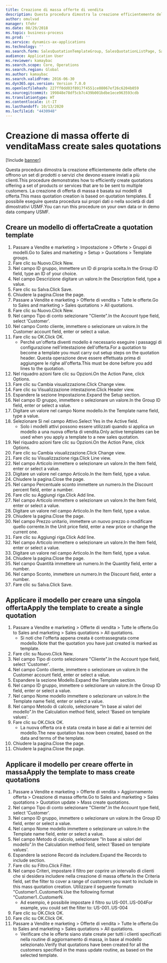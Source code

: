 ```yaml
---
title: Creazione di massa offerte di vendita
description: Questa procedura dimostra la creazione efficientemente delle offerte che offrono un set di prodotti o servizi che devono essere inviati a più clienti.
author: omulvad
manager: tfehr
ms.date: 08/29/2018
ms.topic: business-process
ms.prod: ''
ms.service: dynamics-ax-applications
ms.technology: ''
ms.search.form: SalesQuotationTemplateGroup, SalesQuotationListPage, SalesCreateQuotation, SalesQuotationTable, SysQueryForm, SalesQuickQuote
audience: Application User
ms.reviewer: kamaybac
ms.search.scope: Core, Operations
ms.search.region: Global
ms.author: kamaybac
ms.search.validFrom: 2016-06-30
ms.dyn365.ops.version: Version 7.0.0
ms.openlocfilehash: 227ff0dd03f8917f4551ce08067ef26c6204b059
ms.sourcegitcommit: 199848e78df5cb7c439b001bdbe1ece963593cdb
ms.translationtype: HT
ms.contentlocale: it-IT
ms.lasthandoff: 10/13/2020
ms.locfileid: "4430948"
---
```

# <a name="mass-create-sales-quotations"></a><span data-ttu-id="7f1fb-103">Creazione di massa offerte di vendita</span><span class="sxs-lookup"><span data-stu-id="7f1fb-103">Mass create sales quotations</span></span>

[!include [banner](../../includes/banner.md)]

<span data-ttu-id="7f1fb-104">Questa procedura dimostra la creazione efficientemente delle offerte che offrono un set di prodotti o servizi che devono essere inviati a più clienti.</span><span class="sxs-lookup"><span data-stu-id="7f1fb-104">This procedure demonstrates how to efficiently create quotations offering a set of products or services that are to be sent to multiple customers.</span></span> <span data-ttu-id="7f1fb-105">La creazione di offerta di massa è basata sui modelli di offerta.</span><span class="sxs-lookup"><span data-stu-id="7f1fb-105">This mass quotation creation is based on quotation templates.</span></span> <span data-ttu-id="7f1fb-106">È possibile eseguire questa procedura sui propri dati o nella società di dati dimostrativi USMF.</span><span class="sxs-lookup"><span data-stu-id="7f1fb-106">You can run this procedure on your own data or in demo data company USMF.</span></span>


## <a name="create-a-quotation-template"></a><span data-ttu-id="7f1fb-107">Creare un modello di offerta</span><span class="sxs-lookup"><span data-stu-id="7f1fb-107">Create a quotation template</span></span>
1. <span data-ttu-id="7f1fb-108">Passare a Vendite e marketing > Impostazione > Offerte > Gruppi di modelli.</span><span class="sxs-lookup"><span data-stu-id="7f1fb-108">Go to Sales and marketing > Setup > Quotations > Template groups.</span></span>
2. <span data-ttu-id="7f1fb-109">Fare clic su Nuovo.</span><span class="sxs-lookup"><span data-stu-id="7f1fb-109">Click New.</span></span>
3. <span data-ttu-id="7f1fb-110">Nel campo ID gruppo, immettere un ID di propria scelta.</span><span class="sxs-lookup"><span data-stu-id="7f1fb-110">In the Group ID field, type an ID of your choice.</span></span>
4. <span data-ttu-id="7f1fb-111">Nel campo Descrizione digitare un valore.</span><span class="sxs-lookup"><span data-stu-id="7f1fb-111">In the Description field, type a value.</span></span>
5. <span data-ttu-id="7f1fb-112">Fare clic su Salva.</span><span class="sxs-lookup"><span data-stu-id="7f1fb-112">Click Save.</span></span>
6. <span data-ttu-id="7f1fb-113">Chiudere la pagina.</span><span class="sxs-lookup"><span data-stu-id="7f1fb-113">Close the page.</span></span>
7. <span data-ttu-id="7f1fb-114">Passare a Vendite e marketing > Offerte di vendita > Tutte le offerte.</span><span class="sxs-lookup"><span data-stu-id="7f1fb-114">Go to Sales and marketing > Sales quotations > All quotations.</span></span>
8. <span data-ttu-id="7f1fb-115">Fare clic su Nuovo.</span><span class="sxs-lookup"><span data-stu-id="7f1fb-115">Click New.</span></span>
9. <span data-ttu-id="7f1fb-116">Nel campo Tipo di conto selezionare "Cliente".</span><span class="sxs-lookup"><span data-stu-id="7f1fb-116">In the Account type field, select 'Customer'.</span></span>
10. <span data-ttu-id="7f1fb-117">Nel campo Conto cliente, immettere o selezionare un valore.</span><span class="sxs-lookup"><span data-stu-id="7f1fb-117">In the Customer account field, enter or select a value.</span></span>
11. <span data-ttu-id="7f1fb-118">Fare clic su OK.</span><span class="sxs-lookup"><span data-stu-id="7f1fb-118">Click OK.</span></span>
    * <span data-ttu-id="7f1fb-119">Perché un'offerta diventi modello è necessario eseguire i passaggi di configurazione nell'intestazione dell'offerta.</span><span class="sxs-lookup"><span data-stu-id="7f1fb-119">For a quotation to become a template you must carry out  setup steps on the quotation header.</span></span> <span data-ttu-id="7f1fb-120">Questa operazione deve essere effettuata prima di aggiungere le righe all'offerta.</span><span class="sxs-lookup"><span data-stu-id="7f1fb-120">This must be done before you add lines to the quotation.</span></span>   
12. <span data-ttu-id="7f1fb-121">Nel riquadro azioni fare clic su Opzioni.</span><span class="sxs-lookup"><span data-stu-id="7f1fb-121">On the Action Pane, click Options.</span></span>
13. <span data-ttu-id="7f1fb-122">Fare clic su Cambia visualizzazione.</span><span class="sxs-lookup"><span data-stu-id="7f1fb-122">Click Change view.</span></span>
14. <span data-ttu-id="7f1fb-123">Fare clic su Visualizzazione intestazione.</span><span class="sxs-lookup"><span data-stu-id="7f1fb-123">Click Header view.</span></span>
15. <span data-ttu-id="7f1fb-124">Espandere la sezione Impostazione.</span><span class="sxs-lookup"><span data-stu-id="7f1fb-124">Expand the Setup section.</span></span>
16. <span data-ttu-id="7f1fb-125">Nel campo ID gruppo, immettere o selezionare un valore.</span><span class="sxs-lookup"><span data-stu-id="7f1fb-125">In the Group ID field, enter or select a value.</span></span>
17. <span data-ttu-id="7f1fb-126">Digitare un valore nel campo Nome modello.</span><span class="sxs-lookup"><span data-stu-id="7f1fb-126">In the Template name field, type a value.</span></span>
18. <span data-ttu-id="7f1fb-127">Selezionare Sì nel campo Attivo.</span><span class="sxs-lookup"><span data-stu-id="7f1fb-127">Select Yes in the Active field.</span></span>
    * <span data-ttu-id="7f1fb-128">Solo i modelli attivi possono essere utilizzati quando si applica un modello a una nuova offerta di vendita.</span><span class="sxs-lookup"><span data-stu-id="7f1fb-128">Only active templates can be used when you apply a template to a new sales quotation.</span></span>  
19. <span data-ttu-id="7f1fb-129">Nel riquadro azioni fare clic su Opzioni.</span><span class="sxs-lookup"><span data-stu-id="7f1fb-129">On the Action Pane, click Options.</span></span>
20. <span data-ttu-id="7f1fb-130">Fare clic su Cambia visualizzazione.</span><span class="sxs-lookup"><span data-stu-id="7f1fb-130">Click Change view.</span></span>
21. <span data-ttu-id="7f1fb-131">Fare clic su Visualizzazione riga.</span><span class="sxs-lookup"><span data-stu-id="7f1fb-131">Click Line view.</span></span>
22. <span data-ttu-id="7f1fb-132">Nel campo Articolo immettere o selezionare un valore.</span><span class="sxs-lookup"><span data-stu-id="7f1fb-132">In the Item field, enter or select a value.</span></span>
23. <span data-ttu-id="7f1fb-133">Digitare un valore nel campo Articolo.</span><span class="sxs-lookup"><span data-stu-id="7f1fb-133">In the Item field, type a value.</span></span>
24. <span data-ttu-id="7f1fb-134">Chiudere la pagina.</span><span class="sxs-lookup"><span data-stu-id="7f1fb-134">Close the page.</span></span>
25. <span data-ttu-id="7f1fb-135">Nel campo Percentuale sconto immettere un numero.</span><span class="sxs-lookup"><span data-stu-id="7f1fb-135">In the Discount percent field, enter a number.</span></span>
26. <span data-ttu-id="7f1fb-136">Fare clic su Aggiungi riga.</span><span class="sxs-lookup"><span data-stu-id="7f1fb-136">Click Add line.</span></span>
27. <span data-ttu-id="7f1fb-137">Nel campo Articolo immettere o selezionare un valore.</span><span class="sxs-lookup"><span data-stu-id="7f1fb-137">In the Item field, enter or select a value.</span></span>
28. <span data-ttu-id="7f1fb-138">Digitare un valore nel campo Articolo.</span><span class="sxs-lookup"><span data-stu-id="7f1fb-138">In the Item field, type a value.</span></span>
29. <span data-ttu-id="7f1fb-139">Chiudere la pagina.</span><span class="sxs-lookup"><span data-stu-id="7f1fb-139">Close the page.</span></span>
30. <span data-ttu-id="7f1fb-140">Nel campo Prezzo unitario, immettere un nuovo prezzo o modificare quello corrente.</span><span class="sxs-lookup"><span data-stu-id="7f1fb-140">In the Unit price field, enter a new price or change the current one.</span></span>
31. <span data-ttu-id="7f1fb-141">Fare clic su Aggiungi riga.</span><span class="sxs-lookup"><span data-stu-id="7f1fb-141">Click Add line.</span></span>
32. <span data-ttu-id="7f1fb-142">Nel campo Articolo immettere o selezionare un valore.</span><span class="sxs-lookup"><span data-stu-id="7f1fb-142">In the Item field, enter or select a value.</span></span>
33. <span data-ttu-id="7f1fb-143">Digitare un valore nel campo Articolo.</span><span class="sxs-lookup"><span data-stu-id="7f1fb-143">In the Item field, type a value.</span></span>
34. <span data-ttu-id="7f1fb-144">Chiudere la pagina.</span><span class="sxs-lookup"><span data-stu-id="7f1fb-144">Close the page.</span></span>
35. <span data-ttu-id="7f1fb-145">Nel campo Quantità immettere un numero.</span><span class="sxs-lookup"><span data-stu-id="7f1fb-145">In the Quantity field, enter a number.</span></span>
36. <span data-ttu-id="7f1fb-146">Nel campo Sconto, immettere un numero.</span><span class="sxs-lookup"><span data-stu-id="7f1fb-146">In the Discount field, enter a number.</span></span>
37. <span data-ttu-id="7f1fb-147">Fare clic su Salva.</span><span class="sxs-lookup"><span data-stu-id="7f1fb-147">Click Save.</span></span>

## <a name="apply-the-template-to-create-a-single-quotation"></a><span data-ttu-id="7f1fb-148">Applicare il modello per creare una singola offerta</span><span class="sxs-lookup"><span data-stu-id="7f1fb-148">Apply the template to create a single quotation</span></span>
1. <span data-ttu-id="7f1fb-149">Passare a Vendite e marketing > Offerte di vendita > Tutte le offerte.</span><span class="sxs-lookup"><span data-stu-id="7f1fb-149">Go to Sales and marketing > Sales quotations > All quotations.</span></span>
    * <span data-ttu-id="7f1fb-150">Si noti che l'offerta appena creata è contrassegnata come modello.</span><span class="sxs-lookup"><span data-stu-id="7f1fb-150">Note that the quotation you have just created is marked as template.</span></span>  
2. <span data-ttu-id="7f1fb-151">Fare clic su Nuovo.</span><span class="sxs-lookup"><span data-stu-id="7f1fb-151">Click New.</span></span>
3. <span data-ttu-id="7f1fb-152">Nel campo Tipo di conto selezionare "Cliente".</span><span class="sxs-lookup"><span data-stu-id="7f1fb-152">In the Account type field, select 'Customer'.</span></span>
4. <span data-ttu-id="7f1fb-153">Nel campo Conto cliente, immettere o selezionare un valore.</span><span class="sxs-lookup"><span data-stu-id="7f1fb-153">In the Customer account field, enter or select a value.</span></span>
5. <span data-ttu-id="7f1fb-154">Espandere la sezione Modello.</span><span class="sxs-lookup"><span data-stu-id="7f1fb-154">Expand the Template section.</span></span>
6. <span data-ttu-id="7f1fb-155">Nel campo ID gruppo, immettere o selezionare un valore.</span><span class="sxs-lookup"><span data-stu-id="7f1fb-155">In the Group ID field, enter or select a value.</span></span>
7. <span data-ttu-id="7f1fb-156">Nel campo Nome modello immettere o selezionare un valore.</span><span class="sxs-lookup"><span data-stu-id="7f1fb-156">In the Template name field, enter or select a value.</span></span>
8. <span data-ttu-id="7f1fb-157">Nel campo Metodo di calcolo, selezionare "In base ai valori del modello".</span><span class="sxs-lookup"><span data-stu-id="7f1fb-157">In the Calculation method field, select 'Based on template values'.</span></span>
9. <span data-ttu-id="7f1fb-158">Fare clic su OK.</span><span class="sxs-lookup"><span data-stu-id="7f1fb-158">Click OK.</span></span>
    * <span data-ttu-id="7f1fb-159">La nuova offerta ora è stata creata in base ai dati e ai termini del modello.</span><span class="sxs-lookup"><span data-stu-id="7f1fb-159">The new quotation has now been created, based on the data and terms of the template.</span></span>  
10. <span data-ttu-id="7f1fb-160">Chiudere la pagina.</span><span class="sxs-lookup"><span data-stu-id="7f1fb-160">Close the page.</span></span>
11. <span data-ttu-id="7f1fb-161">Chiudere la pagina.</span><span class="sxs-lookup"><span data-stu-id="7f1fb-161">Close the page.</span></span>

## <a name="apply-the-template-to-mass-create-quotations"></a><span data-ttu-id="7f1fb-162">Applicare il modello per creare offerte in massa</span><span class="sxs-lookup"><span data-stu-id="7f1fb-162">Apply the template to mass create quotations</span></span>
1. <span data-ttu-id="7f1fb-163">Passare a Vendite e marketing > Offerte di vendita > Aggiornamento offerta > Creazione di massa offerte.</span><span class="sxs-lookup"><span data-stu-id="7f1fb-163">Go to Sales and marketing > Sales quotations > Quotation update > Mass create quotations.</span></span>
2. <span data-ttu-id="7f1fb-164">Nel campo Tipo di conto selezionare "Cliente".</span><span class="sxs-lookup"><span data-stu-id="7f1fb-164">In the Account type field, select 'Customer'.</span></span>
3. <span data-ttu-id="7f1fb-165">Nel campo ID gruppo, immettere o selezionare un valore.</span><span class="sxs-lookup"><span data-stu-id="7f1fb-165">In the Group ID field, enter or select a value.</span></span>
4. <span data-ttu-id="7f1fb-166">Nel campo Nome modello immettere o selezionare un valore.</span><span class="sxs-lookup"><span data-stu-id="7f1fb-166">In the Template name field, enter or select a value.</span></span>
5. <span data-ttu-id="7f1fb-167">Nel campo Metodo di calcolo, selezionare "In base ai valori del modello".</span><span class="sxs-lookup"><span data-stu-id="7f1fb-167">In the Calculation method field, select 'Based on template values'.</span></span>
6. <span data-ttu-id="7f1fb-168">Espandere la sezione Record da includere.</span><span class="sxs-lookup"><span data-stu-id="7f1fb-168">Expand the Records to include section.</span></span>
7. <span data-ttu-id="7f1fb-169">Fare clic su Filtro.</span><span class="sxs-lookup"><span data-stu-id="7f1fb-169">Click Filter.</span></span>
8. <span data-ttu-id="7f1fb-170">Nel campo Criteri, impostare il filtro per coprire un intervallo di clienti che si desidera includere nella creazione di massa offerte.</span><span class="sxs-lookup"><span data-stu-id="7f1fb-170">In the Criteria field, set the filter to cover a range of customers you want to include in this mass quotation creation.</span></span> <span data-ttu-id="7f1fb-171">Utilizzare il seguente formato "Customer1..CustomerN.</span><span class="sxs-lookup"><span data-stu-id="7f1fb-171">Use the following format "Customer1..CustomerN.</span></span>
    * <span data-ttu-id="7f1fb-172">Ad esempio, è possibile impostare il filtro su US-001..US-004</span><span class="sxs-lookup"><span data-stu-id="7f1fb-172">For example, you could set the filter to: US-001..US-004</span></span>  
9. <span data-ttu-id="7f1fb-173">Fare clic su OK.</span><span class="sxs-lookup"><span data-stu-id="7f1fb-173">Click OK.</span></span>
10. <span data-ttu-id="7f1fb-174">Fare clic su OK.</span><span class="sxs-lookup"><span data-stu-id="7f1fb-174">Click OK.</span></span>
11. <span data-ttu-id="7f1fb-175">Passare a Vendite e marketing > Offerte di vendita > Tutte le offerte.</span><span class="sxs-lookup"><span data-stu-id="7f1fb-175">Go to Sales and marketing > Sales quotations > All quotations.</span></span>
    * <span data-ttu-id="7f1fb-176">Verificare che le offerte siano state create per tutti i clienti specificati nella routine di aggiornamento di massa, in base al modello selezionato.</span><span class="sxs-lookup"><span data-stu-id="7f1fb-176">Verify that quotations have been created for all the customers specified in the mass update routine, as based on the selected template.</span></span>  

